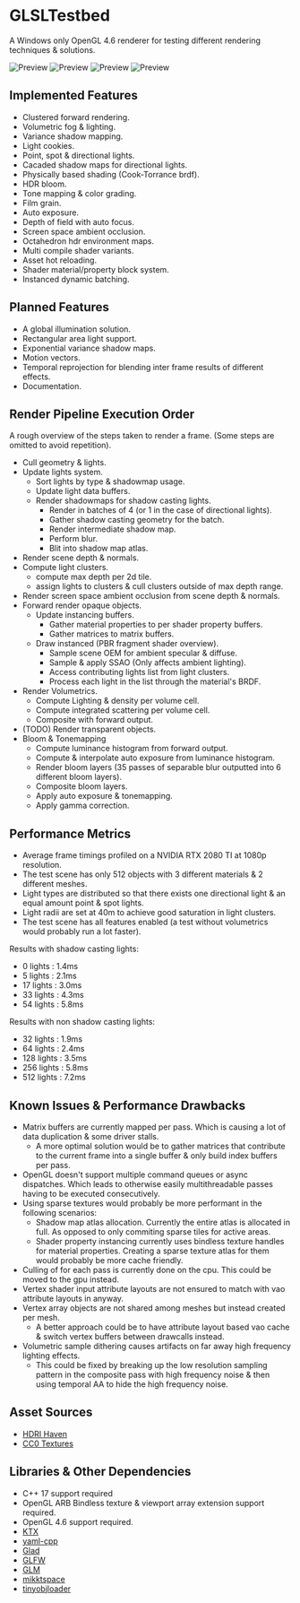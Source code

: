 # GLSLTestbed
A Windows only OpenGL 4.6 renderer for testing different rendering techniques & solutions.

![Preview](T_Preview_01.jpg?raw=true "HDRI Preview")
![Preview](T_Preview_02.jpg?raw=true "Fog & Shadows Preview")
![Preview](T_Preview_03.jpg?raw=true "Cascaded Shadow Maps")
![Preview](T_Preview_04.jpg?raw=true "Fog Ambient Anistropy Preview")

## Implemented Features
- Clustered forward rendering.
- Volumetric fog & lighting.
- Variance shadow mapping.
- Light cookies.
- Point, spot & directional lights.
- Cacaded shadow maps for directional lights.
- Physically based shading (Cook-Torrance brdf).
- HDR bloom.
- Tone mapping & color grading.
- Film grain.
- Auto exposure.
- Depth of field with auto focus.
- Screen space ambient occlusion.
- Octahedron hdr environment maps.
- Multi compile shader variants.
- Asset hot reloading.
- Shader material/property block system.
- Instanced dynamic batching.

## Planned Features
- A global illumination solution.
- Rectangular area light support.
- Exponential variance shadow maps.
- Motion vectors.
- Temporal reprojection for blending inter frame results of different effects.
- Documentation.

## Render Pipeline Execution Order
A rough overview of the steps taken to render a frame. (Some steps are omitted to avoid repetition).

- Cull geometry & lights.
- Update lights system.
	- Sort lights by type & shadowmap usage.
	- Update light data buffers.
	- Render shadowmaps for shadow casting lights.
		- Render in batches of 4 (or 1 in the case of directional lights).
		- Gather shadow casting geometry for the batch.
		- Render intermediate shadow map.
		- Perform blur.
		- Blit into shadow map atlas.
- Render scene depth & normals.
- Compute light clusters.
	- compute max depth per 2d tile.
	- assign lights to clusters & cull clusters outside of max depth range.
- Render screen space ambient occlusion from scene depth & normals.
- Forward render opaque objects.
	- Update instancing buffers.
		- Gather material properties to per shader property buffers.
		- Gather matrices to matrix buffers.
	- Draw instanced (PBR fragment shader overview).
		- Sample scene OEM for ambient specular & diffuse.
		- Sample & apply SSAO (Only affects ambient lighting).
		- Access contributing lights list from light clusters.
		- Process each light in the list through the material's BRDF.
- Render Volumetrics.
	- Compute Lighting & density per volume cell.
	- Compute integrated scattering per volume cell.
	- Composite with forward output.
- (TODO) Render transparent objects.
- Bloom & Tonemapping
	- Compute luminance histogram from forward output.
	- Compute & interpolate auto exposure from luminance histogram.
	- Render bloom layers (35 passes of separable blur outputted into 6 different bloom layers).
	- Composite bloom layers.
	- Apply auto exposure & tonemapping.
	- Apply gamma correction.

## Performance Metrics
- Average frame timings profiled on a NVIDIA RTX 2080 TI at 1080p resolution.
- The test scene has only 512 objects with 3 different materials & 2 different meshes.
- Light types are distributed so that there exists one directional light & an equal amount point & spot lights.
- Light radii are set at 40m to achieve good saturation in light clusters.
- The test scene has all features enabled (a test without volumetrics would probably run a lot faster).

Results with shadow casting lights:
- 0 lights : 1.4ms
- 5 lights : 2.1ms
- 17 lights : 3.0ms
- 33 lights : 4.3ms
- 54 lights : 5.8ms

Results with non shadow casting lights:
- 32 lights : 1.9ms
- 64 lights : 2.4ms
- 128 lights : 3.5ms
- 256 lights : 5.8ms
- 512 lights : 7.2ms

## Known Issues & Performance Drawbacks
- Matrix buffers are currently mapped per pass. Which is causing a lot of data duplication & some driver stalls.
	- A more optimal solution would be to gather matrices that contribute to the current frame into a single buffer & only build index buffers per pass.
- OpenGL doesn't support multiple command queues or async dispatches. Which leads to otherwise easily multithreadable passes having to be executed consecutively.
- Using sparse textures would probably be more performant in the following scenarios:
	- Shadow map atlas allocation. Currently the entire atlas is allocated in full. As opposed to only commiting sparse tiles for active areas.
	- Shader property instancing currently uses bindless texture handles for material properties. 
	  Creating a sparse texture atlas for them would probably be more cache friendly.
- Culling of for each pass is currently done on the cpu. This could be moved to the gpu instead.
- Vertex shader input attribute layouts are not ensured to match with vao attribute layouts in anyway.
- Vertex array objects are not shared among meshes but instead created per mesh.
	- A better approach could be to have attribute layout based vao cache & switch vertex buffers between drawcalls instead.
- Volumetric sample dithering causes artifacts on far away high frequency lighting effects.
	- This could be fixed by breaking up the low resolution sampling pattern in the composite pass with high frequency noise & then using temporal AA to hide the high frequency noise.


## Asset Sources
- [HDRI Haven](https://hdrihaven.com)
- [CC0 Textures](https://cc0textures.com/)

## Libraries & Other Dependencies
- C++ 17 support required
- OpenGL ARB Bindless texture & viewport array extension support required.
- OpenGL 4.6 support required.
- [KTX](https://github.com/KhronosGroup/KTX-Software)
- [yaml-cpp](https://github.com/jbeder/yaml-cpp)
- [Glad](https://glad.dav1d.de/)
- [GLFW](https://www.glfw.org/)
- [GLM](https://github.com/g-truc/glm)
- [mikktspace](http://www.mikktspace.com/)
- [tinyobjloader](https://github.com/tinyobjloader/tinyobjloader)
